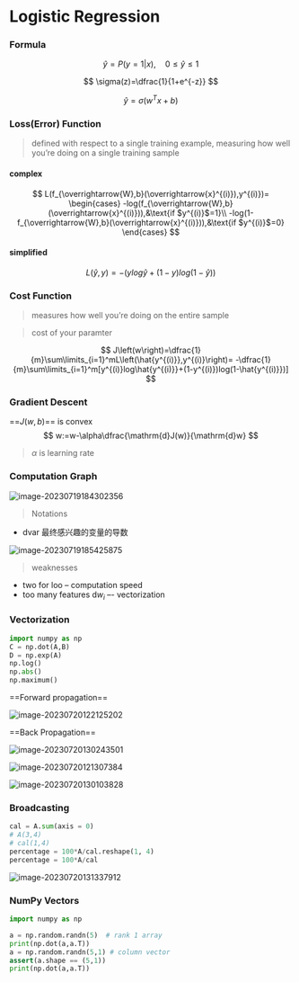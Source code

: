 # Logistic Regression

### Formula

$$
\hat{y}=P(y=1|x),\quad 0\leqslant\hat{y}\leqslant1
$$

$$
\sigma(z)=\dfrac{1}{1+e^{-z}}
$$

$$
\hat{y}=\sigma(w^Tx+b)
$$

### Loss(Error) Function

> defined with respect to a single training example, measuring how well you’re doing on a single training sample

#### complex

$$
L(f_{\overrightarrow{W},b}(\overrightarrow{x}^{(i)}),y^{(i)})=
\begin{cases}
-log(f_{\overrightarrow{W},b}(\overrightarrow{x}^{(i)})),&\text{if $y^{(i)}$=1}\\
-log(1-f_{\overrightarrow{W},b}(\overrightarrow{x}^{(i)})),&\text{if $y^{(i)}$=0}
\end{cases}
$$



#### simplified

$$
L\left(\hat{y},y\right)=-\left(ylog\hat{y}+\left(1-y\right)log\left(1-\hat{y}\right)\right)
$$

### Cost Function

> measures how well you’re doing on the entire sample

> cost of your paramter

$$
J\left(w\right)=\dfrac{1}{m}\sum\limits_{i=1}^mL\left(\hat{y^{(i)}},y^{(i)}\right)=
-\dfrac{1}{m}\sum\limits_{i=1}^m[y^{(i)}log\hat{y^{(i)}}+(1-y^{(i)})log(1-\hat{y^{(i)}})]
$$

### Gradient Descent

==$J(w,b)$==  is convex
$$
w:=w-\alpha\dfrac{\mathrm{d}J(w)}{\mathrm{d}w}
$$

> $\alpha$ is learning rate

### Computation Graph

![image-20230719184302356](C:/Users/Lenovo/AppData/Roaming/Typora/typora-user-images/image-20230719184302356.png)

> Notations

* dvar  最终感兴趣的变量的导数

![image-20230719185425875](C:/Users/Lenovo/AppData/Roaming/Typora/typora-user-images/image-20230719185425875.png)

> weaknesses

* two for loo – computation speed
* too many features $\mathrm{d}w_i$ –- vectorization

### Vectorization

```python
import numpy as np
C = np.dot(A,B)
D = np.exp(A)
np.log()
np.abs()
np.maximum()
```

==Forward propagation==

![image-20230720122125202](C:/Users/Lenovo/AppData/Roaming/Typora/typora-user-images/image-20230720122125202.png)

==Back Propagation==

![image-20230720130243501](C:/Users/Lenovo/AppData/Roaming/Typora/typora-user-images/image-20230720130243501.png)

![image-20230720121307384](C:/Users/Lenovo/AppData/Roaming/Typora/typora-user-images/image-20230720121307384.png)

![image-20230720130103828](C:/Users/Lenovo/AppData/Roaming/Typora/typora-user-images/image-20230720130103828.png)

### Broadcasting

```python
cal = A.sum(axis = 0)
# A(3,4)
# cal(1,4)
percentage = 100*A/cal.reshape(1, 4)
percentage = 100*A/cal
```

![image-20230720131337912](C:/Users/Lenovo/AppData/Roaming/Typora/typora-user-images/image-20230720131337912.png)

### NumPy Vectors

```python
import numpy as np

a = np.random.randn(5)  # rank 1 array
print(np.dot(a,a.T))
a = np.random.randn(5,1) # column vector
assert(a.shape == (5,1))
print(np.dot(a,a.T))
```

